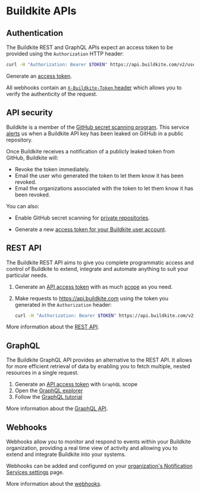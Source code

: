 # Buildkite APIs

## Authentication

The Buildkite REST and GraphQL APIs expect an access token to be provided using the `Authorization` HTTP header:

```bash
curl -H "Authorization: Bearer $TOKEN" https://api.buildkite.com/v2/user
```

Generate an [access token](https://buildkite.com/user/api-access-tokens).

All webhooks contain an [`X-Buildkite-Token` header](/docs/apis/webhooks#http-headers) which allows you to verify the authenticity of the request.

## API security

Buildkite is a member of the [GitHub secret scanning program](https://docs.github.com/en/code-security/secret-scanning/secret-scanning-partnership-program/secret-scanning-partner-program).
This service [alerts](https://docs.github.com/en/code-security/secret-scanning/secret-scanning-partnership-program/secret-scanning-partner-program#the-secret-scanning-process) us when a Buildkite API key has been leaked on GitHub in a public repository.

Once Buildkite receives a notification of a publicly leaked token from GitHub, Buildkite will:
- Revoke the token immediately.
- Email the user who generated the token to let them know it has been revoked.
- Email the organizations associated with the token to let them know it has been revoked.

You can also:

- Enable GitHub secret scanning for [private repositories](https://docs.github.com/en/code-security/secret-scanning/enabling-secret-scanning-features/enabling-secret-scanning-for-your-repository).

- Generate a new [access token for your Buildkite user account](https://buildkite.com/user/api-access-tokens).

## REST API

The Buildkite REST API aims to give you complete programmatic access and control of Buildkite to extend, integrate and automate anything to suit your particular needs.

1. Generate an [API access token](https://buildkite.com/user/api-access-tokens) with as much [scope](/docs/apis/managing-api-tokens#token-scopes) as you need.
2. Make requests to https://api.buildkite.com using the token you generated in the `Authorization` header:

    ```bash
    curl -H "Authorization: Bearer $TOKEN" https://api.buildkite.com/v2/user
    ```

More information about the [REST API](/docs/apis/rest-api).

## GraphQL

The Buildkite GraphQL API provides an alternative to the REST API.
It allows for more efficient retrieval of data by enabling you to fetch multiple, nested resources in a single request.

1. Generate an [API access token](https://buildkite.com/user/api-access-tokens) with `GraphQL` scope
2. Open the [GraphQL explorer](https://graphql.buildkite.com/explorer)
3. Follow the [GraphQL tutorial](https://buildkite.com/blog/getting-started-with-graphql-queries-and-mutations)

More information about the [GraphQL API](/docs/apis/graphql-api).

## Webhooks

Webhooks allow you to monitor and respond to events within your Buildkite organization, providing a real time view of activity and allowing you to extend and integrate Buildkite into your systems.

Webhooks can be added and configured on your [organization's Notification Services settings](https://buildkite.com/organizations/-/services) page.

More information about the [webhooks](/docs/apis/webhooks).
